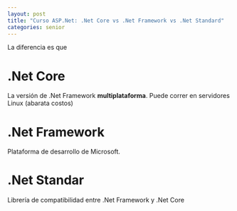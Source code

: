```yaml
---
layout: post
title: "Curso ASP.Net: .Net Core vs .Net Framework vs .Net Standard"
categories: senior
---
```


La diferencia es que<!--more-->

# .Net Core
La versión de .Net Framework **multiplataforma**. Puede correr en servidores Linux (abarata costos)

# .Net Framework
Plataforma de desarrollo de Microsoft.

# .Net Standar
Librería de compatibilidad entre .Net Framework y .Net Core
